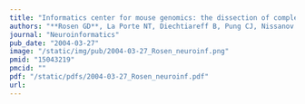```yaml
---
title: "Informatics center for mouse genomics: the dissection of complex traits of the nervous system"
authors: "**Rosen GD**, La Porte NT, Diechtiareff B, Pung CJ, Nissanov J, Gustafson C, Bertrand L, Gefen S, Fan Y, Tretiak OJ, Manly KF, Park MR, Williams AG, Connolly MT, Capra JA, Williams RW."
journal: "Neuroinformatics"
pub_date: "2004-03-27"
image: "/static/img/pub/2004-03-27_Rosen_neuroinf.png"
pmid: "15043219"
pmcid: ""
pdf: "/static/pdfs/2004-03-27_Rosen_neuroinf.pdf"
url: 
---
```

